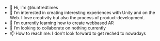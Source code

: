 - 👋 Hi, I’m @huntredtimes
- 👀 I’m interested in creating interesting experiences with Unity and on the Web. I love creativity but also the process of product-development.
- 🌱 I’m currently learning how to create webbased AR
- 💞️ I’m looking to collaborate on nothing currently
- 📫 How to reach me: I don't look forward to get reched to nowadays

<!---
huntredtimes/huntredtimes is a ✨ special ✨ repository because its `README.md` (this file) appears on your GitHub profile.
You can click the Preview link to take a look at your changes.
--->
